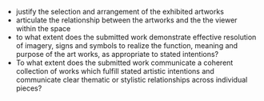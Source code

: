- justify the selection and arrangement of the exhibited artworks
- articulate the relationship between the artworks and the the viewer within the space
- to what extent does the submitted work demonstrate effective resolution of imagery, signs and symbols to realize the function, meaning and purpose of the art works, as appropriate to stated intentions?
- To what extent does the submitted work communicate a coherent collection of works which fulfill stated artistic intentions and communicate clear thematic or stylistic relationships across individual pieces?


